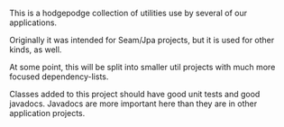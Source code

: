 This is a hodgepodge collection of utilities use by several of our applications.

Originally it was intended for Seam/Jpa projects, but it is used for other kinds, as well.

At some point, this will be split into smaller util projects with much more focused dependency-lists.

Classes added to this project should have good unit tests and good javadocs.  Javadocs are more important
here than they are in other application projects.

